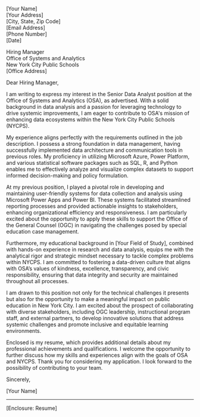 [Your Name]  
[Your Address]  
[City, State, Zip Code]  
[Email Address]  
[Phone Number]  
[Date]

Hiring Manager  
Office of Systems and Analytics  
New York City Public Schools  
[Office Address]

Dear Hiring Manager,

I am writing to express my interest in the Senior Data Analyst position at the Office of Systems and Analytics (OSA), as advertised. With a solid background in data analysis and a passion for leveraging technology to drive systemic improvements, I am eager to contribute to OSA's mission of enhancing data ecosystems within the New York City Public Schools (NYCPS).

My experience aligns perfectly with the requirements outlined in the job description. I possess a strong foundation in data management, having successfully implemented data architecture and communication tools in previous roles. My proficiency in utilizing Microsoft Azure, Power Platform, and various statistical software packages such as SQL, R, and Python enables me to effectively analyze and visualize complex datasets to support informed decision-making and policy formulation.

At my previous position, I played a pivotal role in developing and maintaining user-friendly systems for data collection and analysis using Microsoft Power Apps and Power BI. These systems facilitated streamlined reporting processes and provided actionable insights to stakeholders, enhancing organizational efficiency and responsiveness. I am particularly excited about the opportunity to apply these skills to support the Office of the General Counsel (OGC) in navigating the challenges posed by special education case management.

Furthermore, my educational background in [Your Field of Study], combined with hands-on experience in research and data analysis, equips me with the analytical rigor and strategic mindset necessary to tackle complex problems within NYCPS. I am committed to fostering a data-driven culture that aligns with OSA’s values of kindness, excellence, transparency, and civic responsibility, ensuring that data integrity and security are maintained throughout all processes.

I am drawn to this position not only for the technical challenges it presents but also for the opportunity to make a meaningful impact on public education in New York City. I am excited about the prospect of collaborating with diverse stakeholders, including OGC leadership, instructional program staff, and external partners, to develop innovative solutions that address systemic challenges and promote inclusive and equitable learning environments.

Enclosed is my resume, which provides additional details about my professional achievements and qualifications. I welcome the opportunity to further discuss how my skills and experiences align with the goals of OSA and NYCPS. Thank you for considering my application. I look forward to the possibility of contributing to your team.

Sincerely,

[Your Name]

---

[Enclosure: Resume]
